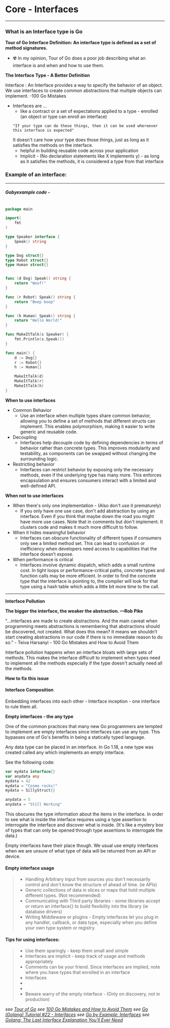 # Core - Interfaces
---
### What is an Interface type is Go
**Tour of Go Interface Definition:  An interface type is defined as a set of method signatures.**
  - ☢️ In my opinion, Tour of Go does a poor job describing what an interface is and when and how to use them.

**The Interface Type - A Better Definition**

Interface
: An Interface provides a way to specify the behavior of an object. We use interfaces to create common abstractions that multiple objects can implement. -100 Go Mistakes

  - Interfaces are ...
    - like a contract or a set of expectations applied to a type - enrolled (an object or type can enroll an interface)
    ```
    "If your type can do these things, then it can be used whereever this interface is expected"
    ```
    It doesn't care how your type does those things, just as long as it satisfies the methods on the interface. 
    - helpful in building reusable code across your application
    - Implicit - (No declaration statements like X implements y) - as long as it satisfies the methods, it is considered a type from that interface      

### Example of an interface:
****
##### Gobyexample code - 
```go

package main

import(
    fmt 
)

type Speaker interface {
    Speak() string
}

type Dog struct{}
type Robot struct{}
type Human struct{}


func (d Dog) Speak() string {
    return "Woof!"
}

func (r Robot) Speak() string {
    return "Beep boop"
}

func (h Human) Speak() string {
    return "Hello World!"
}

func MakeItTalk(s Speaker) {
    fmt.Println(s.Speak())
}

func main() {
    d := Dog{}
    r := Robot{}
    h := Human{}

    MakeItTalk(d)
    MakeItTalk(r)
    MakeItTalk(h)
}

```

**When to use interfaces**
  - Common Behavior
    - Use an interface when multiple types share common behavior, allowing you to define a set of methods that different structs can implement. This enables polymorphism, making it easier to write generic and reusable code.
  - Decoupling
    - Interfaces help decouple code by defining dependencies in terms of behavior rather than concrete types. This improves modularity and testability, as components can be swapped without changing the surrounding logic.
  - Restricting behavior
    - Interfaces can restrict behavior by exposing only the necessary methods, even if the underlying type has many more. This enforces encapsulation and ensures consumers interact with a limited and well-defined API.

**When not to use interfaces**
  - When there's only one implementation - (Also don't use it prematurely)
    - If you only have one use case, don't add abstraction by using an interface.  Even if you think that maybe down the road you might have more use cases. Note that in comments but don't implement. It clusters code and makes it much more difficult to follow. 
  - When it hides meaningful behavior
    - Interfaces can obscure functionality of different types if consumers only see a limited method set. This can lead to confusion or inefficiency when developers need access to capabilities that the interface doesn’t expose.
  - When performance is critical
    - Interfaces involve dynamic dispatch, which adds a small runtime cost. In tight loops or performance-critical paths, concrete types and function calls may be more efficient. In order to find the concrete type that the interface is pointing to, the compiler will look for that type using a hash table which adds a little bit more time to the call. 

---

**Interface Pollution**

**The bigger the interface, the weaker the abstraction. —Rob Pike**

"...interfaces are made to create abstractions. And the main caveat when programming meets abstractions is remembering that abstractions should be discovered, not created. What does this mean? It means we shouldn’t start creating abstractions in our code if there is no immediate reason to do so." - Teiva Harsanyi - 100 Go Mistakes and How to Avoid Them

Interface pollution happens when an interface bloats with large sets of methods.  This makes the interface difficult to implement when types need to implement all the methods especially if the type doesn't actually need all the methods.  

**How to fix this issue**
#### Interface Composition
Embedding interfaces into each other - Interface inception - one interface to rule them all.  


**Empty interfaces - the any type**

One of the common practices that many new Go programmers are tempted to implement are empty interfaces since interfaces can use any type. This bypasses one of Go's benefits in being a statically typed language.  

Any data type can be placed in an interface.  In Go 1.18, a new type was created called any which implements an empty interface. 

See the following code:
```go
var mydata interface{}
var anydata any
mydata = 42
mydata = "Cosmo rocks!"
mydata = SillyStruct{}

anydata = 5
anydata = "Still Working"
```

This obscures the type information about the items in the interface. In order to see what is inside the interface requires using a type assertion to interrogate the interface and discover what is inside. (It's like a mystery box of types that can only be opened through type assertions to interrogate the data.)

Empty interfaces have their place though.  We usual use empty interfaces when we are unsure of what type of data will be returned from an API or device. 

#### Empty interface usage
> * Handling Arbitrary Input from sources you don't necessarily control and don't know the structure of ahead of time. (ie APIs)
> * Generic collections of data in slices or maps that hold multiple different types. (Not recommended)
> * Communicating with Third party libraries - some libraries accept or return an interface{} to build flexibility into the library (ie database drivers)
> * Writing Middleware or plugins - Empty interfaces let you plug in any handler, callback, or data type, especially when you define your own type system or registry.

#### Tips for using interfaces:
> * Use them sparingly - keep them small and simple
> * Interfaces are implicit - keep track of usage and methods appropriately
> * Comments can be your friend.  Since interfaces are implied, note where you have types that enrolled in an interface
> * Interfaces 
> * 
> * 
> * Beware warry of the empty interface - (Only on discovery, not in production)

_see [Tour of Go](https://go.dev/tour/methods/9)_
_see [100 Go Mistakes and How to Avoid Them](https://learning.oreilly.com/library/view/100-go-mistakes/9781617299599/OEBPS/Text/02.htm#heading_id_14)_
_see [Go (Golang) Tutorial #22 - Interfaces](https://www.youtube.com/watch?v=lbW-KVdIXaY)_
_see [Go by Example: Interfaces](https://gobyexample.com/interfaces)_
_see [Golang: The Last Interface Explanation You'll Ever Need](https://www.youtube.com/watch?v=SX1gT5A9H-U&t=738s)_
